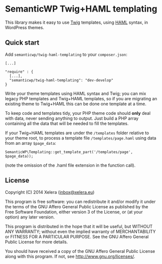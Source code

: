 # SemanticWP Twig+HAML templating

This library makes it easy to use [Twig](http://twig.sensiolabs.org/)
templates, using [HAML](http://haml.info/) syntax, in WordPress themes.

## Quick start

Add `semanticwp/twig-haml-templating` to your `composer.json`:

    [...]

    "require" : {
      [...],
      "semanticwp/twig-haml-templating": "dev-develop"
    }

Write your theme templates using HAML syntax and Twig; you can mix legacy PHP
templates and Twig+HAML templates, so if you are migrating an existing theme to
Twig+HAML this can be done one template at a time.

To keep code and templates tidy, your PHP theme code should **only** deal with
data, never sending anything to output. Just build a PHP array containing all
the data that will be needed to fill the templates.

If your Twig+HAML templates are under the `/templates` folder relative to your
theme root, to process a template file `/templates/page.haml` using data from
an array `$page_data`:

    SemanticWP\Templating::get_template_part('/templates/page', $page_data));

(note the omission of the .haml file extension in the function call).

## License

Copyright (C) 2014 Xelera (<inbox@xelera.eu>)

This program is free software: you can redistribute it and/or modify
it under the terms of the GNU Affero General Public License as published by
the Free Software Foundation, either version 3 of the License, or
(at your option) any later version.

This program is distributed in the hope that it will be useful,
but WITHOUT ANY WARRANTY; without even the implied warranty of
MERCHANTABILITY or FITNESS FOR A PARTICULAR PURPOSE.  See the
GNU Affero General Public License for more details.

You should have received a copy of the GNU Affero General Public License
along with this program.  If not, see <http://www.gnu.org/licenses/>.
